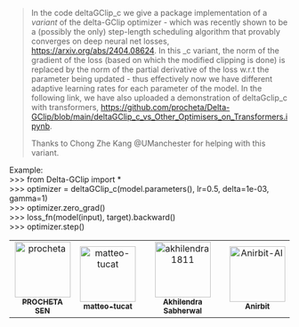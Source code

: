 > In the code deltaGClip_c we give a package implementation of a *variant* of the delta-GClip optimizer - which was recently shown to be a (possibly the only) step-length scheduling algorithm that provably converges on deep neural net losses, https://arxiv.org/abs/2404.08624. In this _c variant, the norm of the gradient of the loss (based on which the modified clipping is done) is replaced by the norm of the partial derivative of the loss w.r.t the parameter being updated - thus effectively now we have different adaptive learning rates for each parameter of the model. In the following link, we have also uploaded a demonstration of deltaGclip_c with transformers, https://github.com/procheta/Delta-GClip/blob/main/deltaGClip_c_vs_Other_Optimisers_on_Transformers.ipynb. <br/>
>
> Thanks to Chong Zhe Kang @UManchester for helping with this variant.

Example: <br/>
                >>> from Delta-GClip import * <br/>
                >>> optimizer = deltaGClip_c(model.parameters(), lr=0.5, delta=1e-03, gamma=1) <br/>
                >>> optimizer.zero_grad() <br/>
                >>> loss_fn(model(input), target).backward() <br/>
                >>> optimizer.step()<br/>






<!-- readme: collaborators,contributors -start -->
<table>
	<tbody>
		<tr>
            <td align="center">
                <a href="https://github.com/procheta">
                    <img src="https://avatars.githubusercontent.com/u/16814552?v=4" width="100;" alt="procheta"/>
                    <br />
                    <sub><b>PROCHETA SEN</b></sub>
                </a>
            </td>
            <td align="center">
                <a href="https://github.com/matteo-tucat">
                    <img src="https://avatars.githubusercontent.com/u/56000401?v=4" width="100;" alt="matteo-tucat"/>
                    <br />
                    <sub><b>matteo-tucat</b></sub>
                </a>
            </td>
            <td align="center">
                <a href="https://github.com/akhilendra1811">
                    <img src="https://avatars.githubusercontent.com/u/96082666?v=4" width="100;" alt="akhilendra1811"/>
                    <br />
                    <sub><b>Akhilendra Sabherwal</b></sub>
                </a>
            </td>
            <td align="center">
                <a href="https://github.com/Anirbit-AI">
                    <img src="https://avatars.githubusercontent.com/u/106439647?v=4" width="100;" alt="Anirbit-AI"/>
                    <br />
                    <sub><b>Anirbit </b></sub>
                </a>
            </td>
		</tr>
	<tbody>
</table>
<!-- readme: collaborators,contributors -end -->

       


